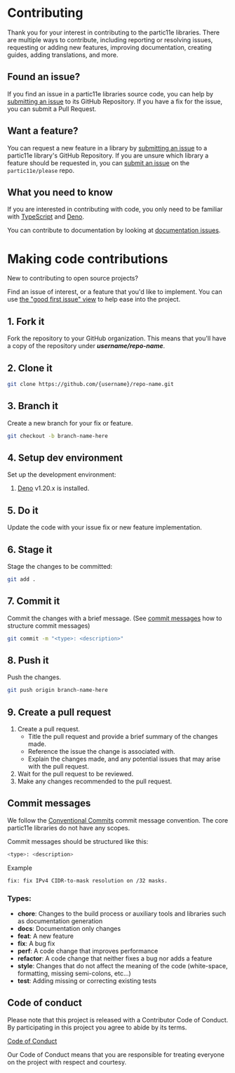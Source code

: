 # Contributing

Thank you for your interest in contributing to the partic11e libraries. There
are multiple ways to contribute, including reporting or resolving issues,
requesting or adding new features, improving documentation, creating guides,
adding translations, and more.

## Found an issue?

If you find an issue in a partic11e libraries source code, you can help by
[submitting an issue][issues] to its GitHub Repository. If you have a fix for
the issue, you can submit a Pull Request.

## Want a feature?

You can request a new feature in a library by [submitting an issue][feature] to
a partic11e library's GitHub Repository. If you are unsure which library a
feature should be requested in, you can [submit an issue][feature-new] on the
`partic11e/please` repo.

## What you need to know

If you are interested in contributing with code, you only need to be familiar
with [TypeScript][typescript] and [Deno][deno].

You can contribute to documentation by looking at
[documentation issues][documentation].

# Making code contributions

New to contributing to open source projects?

Find an issue of interest, or a feature that you'd like to implement. You can
use [the "good first issue" view][first-issue] to help ease into the project.

## 1. Fork it

Fork the repository to your GitHub organization. This means that you'll have a
copy of the repository under _**username/repo-name**_.

## 2. Clone it

```bash
git clone https://github.com/{username}/repo-name.git
```

## 3. Branch it

Create a new branch for your fix or feature.

```bash
git checkout -b branch-name-here
```

## 4. Setup dev environment

Set up the development environment:

1. [Deno][deno] v1.20.x is installed.

## 5. Do it

Update the code with your issue fix or new feature implementation.

## 6. Stage it

Stage the changes to be committed:

```bash
git add .
```

## 7. Commit it

Commit the changes with a brief message. (See
[commit messages](#commit-messages) how to structure commit messages)

```bash
git commit -m "<type>: <description>"
```

## 8. Push it

Push the changes.

```bash
git push origin branch-name-here
```

## 9. Create a pull request

1. Create a pull request.
   - Title the pull request and provide a brief summary of the changes made.
   - Reference the issue the change is associated with.
   - Explain the changes made, and any potential issues that may arise with the
     pull request.
2. Wait for the pull request to be reviewed.
3. Make any changes recommended to the pull request.

## Commit messages

We follow the [Conventional Commits][conventional-commit] commit message
convention. The core partic11e libraries do not have any scopes.

Commit messages should be structured like this:

```bash
<type>: <description>
```

Example

```
fix: fix IPv4 CIDR-to-mask resolution on /32 masks.
```

### Types:

- **chore**: Changes to the build process or auxiliary tools and libraries such
  as documentation generation
- **docs**: Documentation only changes
- **feat**: A new feature
- **fix**: A bug fix
- **perf**: A code change that improves performance
- **refactor**: A code change that neither fixes a bug nor adds a feature
- **style**: Changes that do not affect the meaning of the code (white-space,
  formatting, missing semi-colons, etc...)
- **test**: Adding missing or correcting existing tests

## Code of conduct

Please note that this project is released with a Contributor Code of Conduct. By
participating in this project you agree to abide by its terms.

[Code of Conduct][code-of-conduct]

Our Code of Conduct means that you are responsible for treating everyone on the
project with respect and courtesy.

[typescript]: https://www.typescriptlang.org/docs "TypeScript: The JavaScript superset for the future"
[deno]: https://deno.land "Deno: A modern web platform for writing JavaScript"
[conventional-commit]: https://www.conventionalcommits.org/en/v1.0.0/ "Conventional Commits: A guide to commit messages"
[code-of-conduct]: https://github.com/partic11e/.github/blob/main/.github/CODE_OF_CONDUCT.md "Contributor Code of Conduct"
[feature-new]: https://github.com/partic11e/please/issues/new?template=feature.yaml&title= "Request a new feature in partic11e"
[issues]: https://github.com/partic11e/core-types/issues/new?template=issue.yaml&title= "Report an issue in partic11e/core-types"
[feature]: https://github.com/partic11e/core-types/issues/new?template=feature.md&title= "Request a new feature in partic11e/core-types"
[documentation]: https://github.com/partic11e/core-types/labels/type%3A%20docs "Documentation issues in partic11e/core-types"
[first-issue]: https://github.com/partic11e/core-types/issues?q=is%3Aopen+is%3Aissue+label%3A%22good+first+issue%22 "Good first issues in partic11e/core-types"

